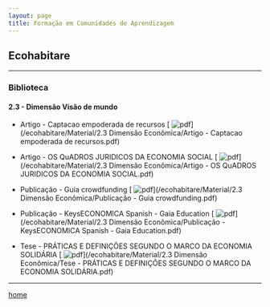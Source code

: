 ```yaml
---
layout: page
title: Formação em Comunidades de Aprendizagem
---
```

## Ecohabitare
---
### Biblioteca  


#### 2.3  - Dimensão Visão de mundo

- Artigo - Captacao empoderada de recursos [ ![pdf](/pages/icons16/pdf-icon.png)](/ecohabitare/Material/2.3 Dimensão Econômica/Artigo - Captacao empoderada de recursos.pdf)

- Artigo - OS QuADROS JURIDICOS DA ECONOMIA SOCIAL [ ![pdf](/pages/icons16/pdf-icon.png)](/ecohabitare/Material/2.3 Dimensão Econômica/Artigo - OS QuADROS JURIDICOS DA ECONOMIA SOCIAL.pdf)

- Publicação - Guia crowdfunding [ ![pdf](/pages/icons16/pdf-icon.png)](/ecohabitare/Material/2.3 Dimensão Econômica/Publicação - Guia crowdfunding.pdf)

- Publicação - KeysECONOMICA Spanish - Gaia Education [ ![pdf](/pages/icons16/pdf-icon.png)](/ecohabitare/Material/2.3 Dimensão Econômica/Publicação - KeysECONOMICA Spanish - Gaia Education.pdf)

- Tese - PRÁTICAS E DEFINIÇÕES SEGUNDO O MARCO DA ECONOMIA SOLIDÁRIA [ ![pdf](/pages/icons16/pdf-icon.png)](/ecohabitare/Material/2.3 Dimensão Econômica/Tese - PRÁTICAS E DEFINIÇÕES SEGUNDO O MARCO DA ECONOMIA SOLIDÁRIA.pdf)


---
[home](https://itxesco.github.io)

